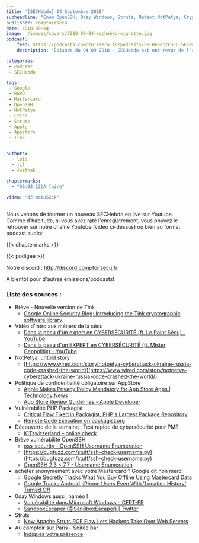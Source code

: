 ```yaml
---
title: '[SECHebdo] 04 Septembre 2018'
subheadline: "Enum OpenSSH, 0day Windows, Struts, Retext NotPetya, Crypto Tink, PHP Packagist, AppStore RGPD, Google Mastercard, etc."
publisher: comptoirsecu
date: 2018-09-04
image:  /images/covers/2018-09-04-sechebdo-vignette.jpg
podcast:
    feed: https://podcasts.comptoirsecu.fr/podcasts/SECHebdo/CSEC.SECHebdo.2018-09-04.mp3
    description: "Épisode du 04 09 2018 - SECHebdo est une revue de l'actualité cybersécurité réalisée en live sur Youtube, généralement le mardi soir."

categories:
 - Podcast
 - SECHebdo

tags:
 - Google
 - RGPD
 - Mastercard
 - OpenSSH
 - NotPetya
 - Crise
 - Struts 
 - Apple
 - Appstore 
 - Tink 


authors:
  - lois
  - jil
  - swithak

chaptermarks:
  - "00:02:12|A faire"
  
video: "dZ-moiu5Zck"
---
```


Nous venons de tourner un nouveau SECHebdo en live sur Youtube. Comme d'habitude, si vous avez raté l'enregistrement, vous pouvez le retrouver sur notre chaîne Youtube (vidéo ci-dessus) ou bien au format podcast audio:

{{< chaptermarks >}}

{{< podigee >}}

Notre discord : <http://discord.comptoirsecu.fr>

A bientôt pour d'autres émissions/podcasts!

### Liste des sources :

*  Brève - Nouvelle version de Tink
	* [Google Online Security Blog: Introducing the Tink cryptographic software library](https://security.googleblog.com/2018/08/introducing-tink-cryptographic-software.html)
*  Vidéo d'intro aux métiers de la sécu
	* [Dans la peau d'un expert en CYBERSÉCURITÉ (ft. Le Point Sécu) - YouTube](https://www.youtube.com/watch?v=B2MXWdseUgc)
	* [Dans la peau d'un EXPERT en CYBERSÉCURITÉ (ft. Mister Geopolitix) - YouTube](https://www.youtube.com/watch?v=_a8vSHbe4Ro)
*  NotPetya, untold story
	* [https://www.wired.com/story/notpetya-cyberattack-ukraine-russia-code-crashed-the-world/](https://www.wired.com/story/notpetya-cyberattack-ukraine-russia-code-crashed-the-world/)
*  Politique de confidentialité obligatoire sur AppStore
	* [Apple Makes Privacy Policy Mandatory for App Store Apps | Technology News](https://gadgets.ndtv.com/apps/news/apple-app-store-privacy-policy-link-metadata-mandate-1910363)
	* [App Store Review Guidelines - Apple Developer](https://developer.apple.com/app-store/review/guidelines/#privacy)
*  Vulnérabilité PHP Packagist
	* [Critical Flaw Fixed in Packagist, PHP's Largest Package Repository](https://www.bleepingcomputer.com/news/security/critical-flaw-fixed-in-packagist-phps-largest-package-repository/)
	* [Remote Code Execution on packagist.org](https://justi.cz/security/2018/08/28/packagist-org-rce.html)
*  Découverte de la semaine : Test rapide de cybersécurité pour PME
	* [ICTswitzerland – online check](https://ictswitzerland.ch/fr/themen/cyber-security/check/online-check/)
*  Brève vulnérabilité OpenSSH 
	* [oss-security - OpenSSH Username Enumeration](http://openwall.com/lists/oss-security/2018/08/15/5)
	* [https://bugfuzz.com/stuff/ssh-check-username.py](https://bugfuzz.com/stuff/ssh-check-username.py)
	* [OpenSSH 2.3 < 7.7 - Username Enumeration](https://www.exploit-db.com/exploits/45233/)
*  acheter anonymement avec votre Mastercard ? Google dit non merci
	* [Google Secretly Tracks What You Buy Offline Using Mastercard Data](https://thehackernews.com/2018/09/google-mastercard-advertising.html)
	* [Google Tracks Android, iPhone Users Even With 'Location History' Turned Off](https://thehackernews.com/2018/08/google-mobile-location-tracking.html)
*  0day Windows aussi, naméo !
	* [Vulnérabilité dans Microsoft Windows – CERT-FR](https://www.cert.ssi.gouv.fr/alerte/CERTFR-2018-ALE-009/)
	* [SandboxEscaper (@SandboxEscaper) | Twitter](https://twitter.com/SandboxEscaper)
*  Struts
	* [New Apache Struts RCE Flaw Lets Hackers Take Over Web Servers](https://thehackernews.com/2018/08/apache-struts-vulnerability.html)
*  Au comptoir sur Paris - Soirée bar
	* [Indiquez votre présence](https://framadate.org/7nTqq1OOApqZlZpk)
